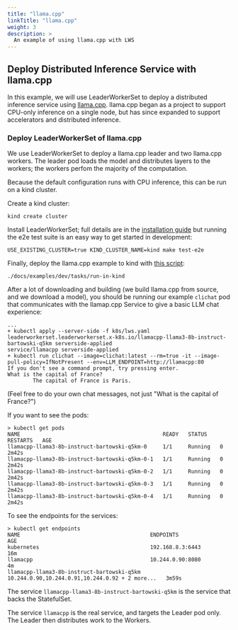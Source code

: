 ```yaml
---
title: "llama.cpp"
linkTitle: "llama.cpp"
weight: 3
description: >
  An example of using llama.cpp with LWS
---
```



## Deploy Distributed Inference Service with llama.cpp

In this example, we will use LeaderWorkerSet to deploy a distributed
inference service using [llama.cpp](https://github.com/ggerganov/llama.cpp).
llama.cpp began as a project to support CPU-only inference on a single node, but has
since expanded to support accelerators and distributed inference.


### Deploy LeaderWorkerSet of llama.cpp

We use LeaderWorkerSet to deploy a llama.cpp leader and two llama.cpp workers.
The leader pod loads the model and distributes layers to the workers; the workers
perfom the majority of the computation.

Because the default configuration runs with CPU inference, this can be run on a kind cluster.

Create a kind cluster:

```shell
kind create cluster
```

Install LeaderWorkerSet; full details are in the [installation guide](../../installation) but running the e2e test suite is an easy way to get started in development:

```shell
USE_EXISTING_CLUSTER=true KIND_CLUSTER_NAME=kind make test-e2e
```

Finally, deploy the llama.cpp example to kind with [this script](https://github.com/kubernetes-sigs/lws/blob/main/docs/examples/llamacpp/dev/tasks/run-in-kind):
```shell
./docs/examples/dev/tasks/run-in-kind
```

After a lot of downloading and building (we build llama.cpp from source, and we download
a model), you should be running our example `clichat` pod that communicates with the llamap.cpp
Service to give a basic LLM chat experience:

```
...
+ kubectl apply --server-side -f k8s/lws.yaml
leaderworkerset.leaderworkerset.x-k8s.io/llamacpp-llama3-8b-instruct-bartowski-q5km serverside-applied
service/llamacpp serverside-applied
+ kubectl run clichat --image=clichat:latest --rm=true -it --image-pull-policy=IfNotPresent --env=LLM_ENDPOINT=http://llamacpp:80
If you don't see a command prompt, try pressing enter.
What is the capital of France?
        The capital of France is Paris.
```

(Feel free to do your own chat messages, not just "What is the capital of France?")

If you want to see the pods:

```shell
> kubectl get pods
NAME                                             READY   STATUS    RESTARTS   AGE
llamacpp-llama3-8b-instruct-bartowski-q5km-0     1/1     Running   0          2m42s
llamacpp-llama3-8b-instruct-bartowski-q5km-0-1   1/1     Running   0          2m42s
llamacpp-llama3-8b-instruct-bartowski-q5km-0-2   1/1     Running   0          2m42s
llamacpp-llama3-8b-instruct-bartowski-q5km-0-3   1/1     Running   0          2m42s
llamacpp-llama3-8b-instruct-bartowski-q5km-0-4   1/1     Running   0          2m42s
```

To see the endpoints for the services:

```
> kubectl get endpoints
NAME                                         ENDPOINTS                                         AGE
kubernetes                                   192.168.8.3:6443                                  16m
llamacpp                                     10.244.0.90:8080                                  4m
llamacpp-llama3-8b-instruct-bartowski-q5km   10.244.0.90,10.244.0.91,10.244.0.92 + 2 more...   3m59s
```

The service `llamacpp-llama3-8b-instruct-bartowski-q5km` is the service that backs the StatefulSet.

The service `llamacpp` is the real service, and targets the Leader pod only.  The Leader then distributes work to the Workers.

